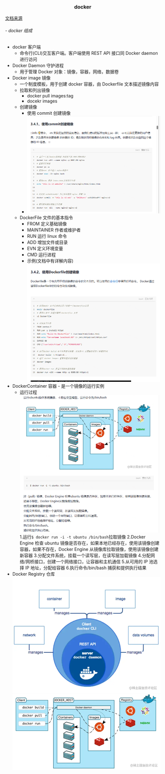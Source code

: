 ### <center> docker</center>

[文档来源](https://juejin.cn/post/7132756861626875917?searchId=202307190939028FD93DD4F8F9FB2B8B84)

###### - docker 组成

- docker 客户端
  - 命令行(CLI)交互客户端。客户端使用 REST API 接口同 Docker daemon 进行访问
- Docker Daemon 守护进程
  - 用于管理 Docker 对象：镜像，容器，网络，数据卷
- Docker image 镜像
  - 一个制度模板，用于创建 docker 容器，由 Dockerfile 文本描述镜像内容
  - 拉取和列出镜像
    - docker pull images:tag
    - docekr images
  - 创建镜像
    - 使用 commit 创建镜像
    - ![docker创建镜像](./imgs/docker_04.png)
  - DockerFile 文件的基本指令
    - FROM 定义基础镜像
    - MAINTAINER 作者或维护者
    - RUN 运行 linux 命令
    - ADD 增加文件或目录
    - EVN 定义环境变量
    - CMD 运行进程
    - 示例(文档中有详解内容)
      ![dockerFile示例](./imgs/docker_05.png)
- DockerContainer 容器 - 是一个镜像的运行实例
  - 运行过程
    ![docker](./imgs/docker_03.png) 1.运行`$ docker run -i -t ubuntu /bin/bash`拉取镜像
    2.Docker Engine 检查 ubuntu 镜像是否存在，如果本地已经存在，使用该镜像创建容器，如果不存在，Docker Engine 从镜像库拉取镜像，使用该镜像创建新容器 3.分配文件系统，挂载一个读写层，在读写层加载镜像 4.分配网络/网桥接口，创建一个网络接口，让容器和主机通信 5.从可用的 IP 池选择 IP 地址，分配给容器 6.执行命令/bin/bash 捕获和提供执行结果
- Docker Registry 仓库
  ![docker](./imgs/docker_01.webp)
  ![docker](./imgs/docker.webp)
